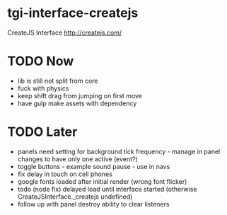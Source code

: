 # tgi-interface-createjs
CreateJS Interface http://createjs.com/

# TODO Now
- lib is still not split from core
- fuck with physics
- keep shift drag from jumping on first move
- have gulp make assets with dependency

# TODO Later
- panels need setting for background tick frequency - manage in panel changes to have only one active (event?)
- toggle buttons - example sound pause - use in navs
- fix delay in touch on cell phones
- google fonts loaded after initial render (wrong font flicker)
- todo (node fix) delayed load until interface started (otherwise CreateJSInterface._createjs undefined)
- follow up with panel destroy ability to clear listeners
